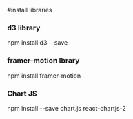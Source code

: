 #install libraries

### d3 library

npm install d3 --save

### framer-motion lbrary

npm install framer-motion

### Chart JS

npm install --save chart.js react-chartjs-2
